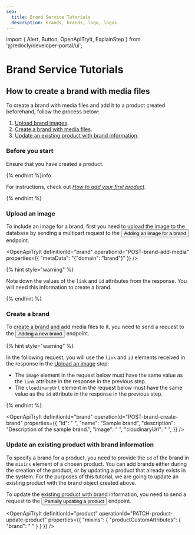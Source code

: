 ```yaml
---
seo:
  title: Brand Service Tutorials
  description: brands, brands, logo, logos
---
```


import {
  Alert,
  Button,
  OpenApiTryIt,
  ExplainStep
 } from '@redocly/developer-portal/ui';

# Brand Service Tutorials

## How to create a brand with media files

To create a brand with media files and add it to a product created beforehand, follow the process below:

1. [Upload brand images](#upload-an-image).
2. [Create a brand with media files](#create-a-brand).
3. [Update an existing product with brand information](#update-an-existing-product-with-brand-information).

### Before you start

Ensure that you have created a product. 

{% endhint %}info

For instructions, check out [*How to add your first product*](/content/product/#how-to-add-your-first-product).

{% endhint %}

### Upload an image

To include an image for a brand, first you need to upload the image to the database by sending a multipart request to the <nobr><Button to="/openapi/brand/#operation/POST-brand-add-media" size="small">Adding an image for a brand</Button></nobr> endpoint.

<OpenApiTryIt
  definitionId="brand"
  operationId="POST-brand-add-media"
  properties={{
    "metaData": "{\"domain\": \"brand\"}"
  }}
/>

{% hint style="warning" %}

Note down the values of the `link` and `id` attributes from the response. You will need this information to create a brand.

{% endhint %}

### Create a brand

To create a brand and add media files to it, you need to send a request to the <nobr><Button to="/openapi/brand/#operation/POST-brand-create-brand" size="small">Adding a new brand</Button></nobr> endpoint. 

{% hint style="warning" %}

In the following request, you will use the `link` and `id` elements received in the response in the [Upload an image](#upload-an-image) step:

* The `image` element in the request below must have the same value as the `link` attribute in the response in the previous step.
* The `cloudinaryUrl` element in the request below must have the same value as the `id` attribute in the response in the previous step.

{% endhint %}

<OpenApiTryIt
  definitionId="brand"
  operationId="POST-brand-create-brand"
  properties={{
    "id": " ",
    "name": "Sample brand",
    "description": "Description of the sample brand.",
    "image": " ",
    "cloudinaryUrl": " ",
  }}
/>

### Update an existing product with brand information

To specify a brand for a product, you need to provide the `id` of the brand in the `mixins` element of a chosen product. You can add brands either during the creation of the product, or by updating a product that already exists in the system. For the purposes of this tutorial, we are going to update an existing product with the brand object created above.

To update the existing product with brand information, you need to send a request to the <nobr><Button to="/openapi/product/#operation/PATCH-product-update-product" size="small">Partially updating a product</Button></nobr> endpoint.

<OpenApiTryIt
  definitionId="product"
  operationId="PATCH-product-update-product"
  properties={{
    "mixins": {
        "productCustomAttributes": {
            "brand": " "
        }
    }
  }}
/>